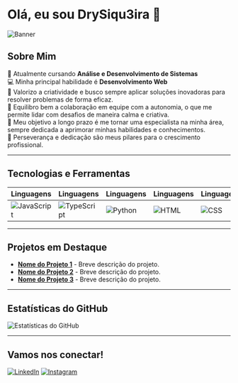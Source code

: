# Olá, eu sou DrySiqu3ira 👋

![Banner](https://cdn.pixabay.com/photo/2019/05/21/22/19/clouds-4220281_1280.png)

## Sobre Mim
🌱 Atualmente cursando **Análise e Desenvolvimento de Sistemas**  
💻 Minha principal habilidade é **Desenvolvimento Web**  
🎨 Valorizo a criatividade e busco sempre aplicar soluções inovadoras para resolver problemas de forma eficaz.  
🤝 Equilibro bem a colaboração em equipe com a autonomia, o que me permite lidar com desafios de maneira calma e criativa.  
🎯 Meu objetivo a longo prazo é me tornar uma especialista na minha área, sempre dedicada a aprimorar minhas habilidades e conhecimentos.  
💪 Perseverança e dedicação são meus pilares para o crescimento profissional.

---

## Tecnologias e Ferramentas

| Linguagens   | Linguagens   | Linguagens   | Linguagens   | Linguagens   |
|--------------|--------------|--------------|--------------|--------------|
| ![JavaScript](https://img.shields.io/badge/-JavaScript-F7DF1E?style=flat-square&logo=javascript&logoColor=black) | ![TypeScript](https://img.shields.io/badge/-TypeScript-007ACC?style=flat-square&logo=typescript&logoColor=white)  | ![Python](https://img.shields.io/badge/-Python-3776AB?style=flat-square&logo=python&logoColor=white) | ![HTML](https://img.shields.io/badge/-HTML-E34F26?style=flat-square&logo=html5&logoColor=white) | ![CSS](https://img.shields.io/badge/-CSS-1572B6?style=flat-square&logo=css3&logoColor=white) 

---

## Projetos em Destaque

- [**Nome do Projeto 1**](URL_do_projeto_1) - Breve descrição do projeto.
- [**Nome do Projeto 2**](URL_do_projeto_2) - Breve descrição do projeto.
- [**Nome do Projeto 3**](URL_do_projeto_3) - Breve descrição do projeto.

---

## Estatísticas do GitHub

![Estatísticas do GitHub](https://github-readme-stats.vercel.app/api?username=DrySiqu3ira&show_icons=true&theme=radical)


---

## Vamos nos conectar!

[![LinkedIn](https://img.shields.io/badge/-LinkedIn-0077B5?style=flat-square&logo=linkedin&logoColor=white)](https://www.linkedin.com/in/adrienne-siqueira/) 
[![Instagram](https://img.shields.io/badge/-Instagram-E1306C?style=flat-square&logo=instagram&logoColor=white)](https://www.instagram.com/drysiqu3ira/) 
